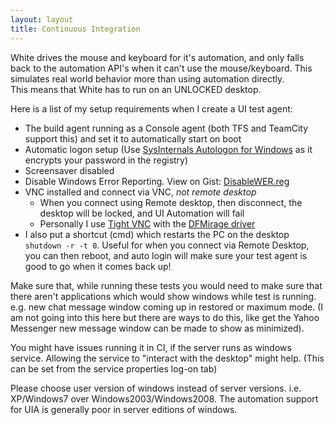 ```yaml
---
layout: layout
title: Continuous Integration
---
```


White drives the mouse and keyboard for it's automation, and only falls back to the automation API's when it can't use the mouse/keyboard. This simulates real world behavior more than using automation directly.  
This means that White has to run on an UNLOCKED desktop.

Here is a list of my setup requirements when I create a UI test agent:
 
 - The build agent running as a Console agent (both TFS and TeamCity support this) and set it to automatically start on boot
 - Automatic logon setup (Use [SysInternals Autologon for Windows](http://technet.microsoft.com/en-us/sysinternals/bb963905.aspx) as it encrypts your password in the registry)
 - Screensaver disabled 
 - Disable Windows Error Reporting. View on Gist: [DisableWER.reg](https://gist.github.com/JakeGinnivan/5131363)  
 - VNC installed and connect via VNC, *not remote desktop*
   - When you connect using Remote desktop, then disconnect, the desktop will be locked, and UI Automation will fail
   - Personally I use [Tight VNC](http://www.tightvnc.com/) with the [DFMirage driver](http://www.tightvnc.com/download.php) 
 - I also put a shortcut (cmd) which restarts the PC on the desktop `shutdown -r -t 0`. Useful for when you connect via Remote Desktop, you can then reboot, and auto login will make sure your test agent is good to go when it comes back up!

Make sure that, while running these tests you would need to make sure that there aren't applications which would show windows while test is running. e.g. new chat message window coming up in restored or maximum mode. (I am not going into this here but there are ways to do this, like get the Yahoo Messenger new message window can be made to show as minimized).

You might have issues running it in CI, if the server runs as windows service. Allowing the service to "interact with the desktop" might help. (This can be set from the service properties log-on tab)

Please choose user version of windows instead of server versions. i.e. XP/Windows7 over Windows2003/Windows2008. The automation support for UIA is generally poor in server editions of windows.